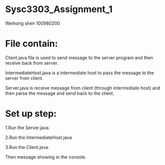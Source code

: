 # Sysc3303_Assignment_1
Weihong shen 100980200  

# File contain:  

Client.java file is used to send message to the server program and then receive back from server.  

IntermediateHost.java is a intermediate host to pass the message to the server from client.  

Server.java is receive message from client (through intermediate host) and then parse the message and send back to the 
client.  

# Set up step:  
1.Run the Server.java.  

2.Run the IntermediateHost.java  

3.Run the Client.java.  

Then message showing in the console.
